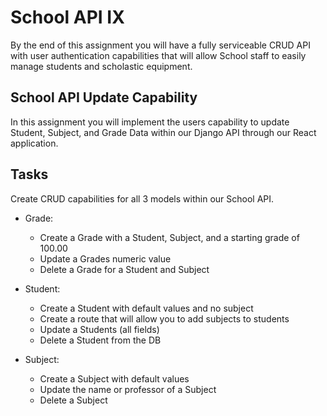 # School API IX

By the end of this assignment you will have a fully serviceable CRUD API with user authentication capabilities that will allow School staff to easily manage students and scholastic equipment.

## School API Update Capability

In this assignment you will implement the users capability to update Student, Subject, and Grade Data within our Django API through our React application.

## Tasks

Create CRUD capabilities for all 3 models within our School API.

- Grade:
  - Create a Grade with a Student, Subject, and a starting grade of 100.00
  - Update a Grades numeric value
  - Delete a Grade for a Student and Subject

- Student:
  - Create a Student with default values and no subject
  - Create a route that will allow you to add subjects to students
  - Update a Students (all fields)
  - Delete a Student from the DB

- Subject:
  - Create a Subject with default values
  - Update the name or professor of a Subject
  - Delete a Subject
